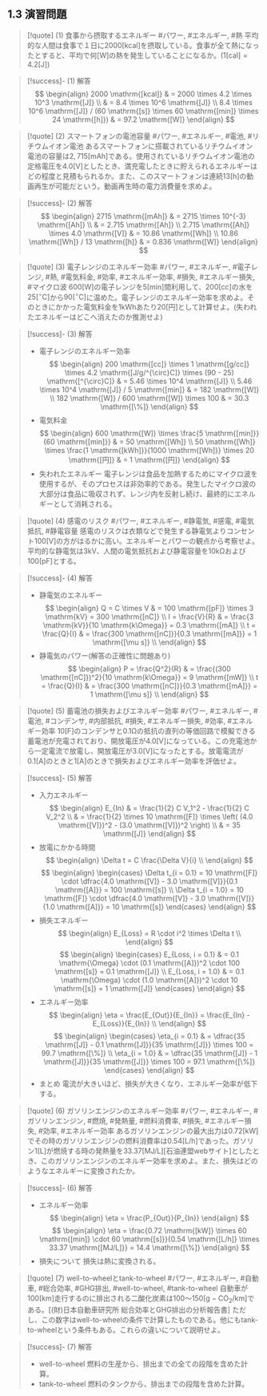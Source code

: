 ## $1.3$ 演習問題

> [!quote] (1) 食事から摂取するエネルギー
> #パワー, #エネルギー, #熱
> 平均的な⼈間は⾷事で１⽇に$2000 \mathrm{[kcal]}$を摂取している。⾷事が全て熱になったとすると、平均で何$\mathrm{[W]}$の熱を発⽣していることになるか。($1 \mathrm{[cal]} = 4.2 \mathrm{[J]}$)

> [!success]- (1) 解答
> $$
> \begin{align}
>     2000 \mathrm{[kcal]} & = 2000 \times 4.2 \times 10^3 \mathrm{[J]} \\
>                          & = 8.4 \times 10^6 \mathrm{[J]} \\
>     8.4 \times 10^6 \mathrm{[J]} / (60 \mathrm{[s]} \times 60 \mathrm{[min]} \times 24 \mathrm{[h]}) & = 97.2 \mathrm{[W]}
> \end{align}
> $$

> [!quote] (2) スマートフォンの電池容量
> #パワー, #エネルギー, #電池, #リチウムイオン電池
> あるスマートフォンに搭載されているリチウムイオン電池の容量は$2,715 \mathrm{[mAh]}$である。使⽤されているリチウムイオン電池の定格電圧を$4.0 \mathrm{[V]}$としたとき、満充電したときに貯えられるエネルギーはどの程度と⾒積もられるか。また、このスマートフォンは連続$13 \mathrm{[h]}$の動画再⽣が可能だという。動画再⽣時の電⼒消費量を求めよ。

> [!success]- (2) 解答
> $$
> \begin{align}
>     2715 \mathrm{[mAh]} & = 2715 \times 10^{-3} \mathrm{[Ah]} \\
>                          & = 2.715 \mathrm{[Ah]} \\
>     2.715 \mathrm{[Ah]} \times 4.0 \mathrm{[V]} & = 10.86 \mathrm{[Wh]} \\
>     10.86 \mathrm{[Wh]} / 13 \mathrm{[h]} & = 0.836 \mathrm{[W]}
> \end{align}
> $$

> [!quote] (3) 電子レンジのエネルギー効率
> #パワー, #エネルギー, #電子レンジ, #熱, #電気料金, #効率, #エネルギー効率, #損失, #エネルギー損失, #マイクロ波
> $600 \mathrm{[W]}$の電⼦レンジを$5 \mathrm{[min]}$間利⽤して、$200 \mathrm{[cc]}$の⽔を$25 \mathrm{[^{\circ}C]}$から$90 \mathrm{[^{\circ}C]}$に温めた。電⼦レンジのエネルギー効率を求めよ。そのときにかかった電気料⾦を$1 \mathrm{kWh}$あたり$20 \mathrm{[円]}$として計算せよ。(失われたエネルギーはどこへ消えたのか推測せよ)

> [!success]- (3) 解答
> - 電子レンジのエネルギー効率
> $$
> \begin{align}
>     200 \mathrm{[cc]} \times 1 \mathrm{[g/cc]} \times 4.2 \mathrm{[J/g/^{\circ}C]} \times (90 - 25) \mathrm{[^{\circ}C]} & = 5.46 \times 10^4 \mathrm{[J]} \\
>     5.46 \times 10^4 \mathrm{[J]} / 5 \mathrm{[min]} & = 182 \mathrm{[W]} \\
>     182 \mathrm{[W]} / 600 \mathrm{[W]} \times 100 & = 30.3 \mathrm{[\%]}
> \end{align}
> $$
> - 電気料金
> $$
> \begin{align}
>     600 \mathrm{[W]} \times \frac{5 \mathrm{[min]}}{60 \mathrm{[min]}} & = 50 \mathrm{[Wh]} \\
>     50 \mathrm{[Wh]} \times \frac{1 \mathrm{[kWh]}}{1000 \mathrm{[Wh]}} \times 20 \mathrm{[円]} & = 1 \mathrm{[円]}
> \end{align}
> $$
> - 失われたエネルギー
>     電子レンジは食品を加熱するためにマイクロ波を使用するが、そのプロセスは非効率的である。発生したマイクロ波の大部分は食品に吸収されず、レンジ内を反射し続け、最終的にエネルギーとして消耗される。

> [!quote] (4) 感電のリスク
> #パワー, #エネルギー, #静電気, #感電, #電気抵抗, #静電容量
> 感電のリスクは⾐類などで発⽣する静電気よりコンセント$100 \mathrm{[V]}$の⽅がはるかに⾼い。エネルギーとパワーの観点から考察せよ。平均的な静電気は$3 \mathrm{kV}$、⼈間の電気抵抗および静電容量を$10 \mathrm{k\Omega}$および$100 \mathrm{[pF]}$とする。

> [!success]- (4) 解答
> - 静電気のエネルギー
> $$
> \begin{align}
>     Q = C \times V & = 100 \mathrm{[pF]} \times 3 \mathrm{kV} = 300 \mathrm{[nC]} \\
>     I = \frac{V}{R} & = \frac{3 \mathrm{kV}}{10 \mathrm{k\Omega}} = 0.3 \mathrm{[mA]} \\
>     t = \frac{Q}{I} & = \frac{300 \mathrm{[nC]}}{0.3 \mathrm{[mA]}} = 1 \mathrm{[\mu s]} \\
> \end{align}
> $$
> - 静電気のパワー(解答の正確性に問題あり)
> $$
> \begin{align}
>     P = \frac{Q^2}{R} & = \frac{(300 \mathrm{[nC]})^2}{10 \mathrm{k\Omega}} = 9 \mathrm{[mW]} \\
>     t = \frac{Q}{I} & = \frac{300 \mathrm{[nC]}}{0.3 \mathrm{[mA]}} = 1 \mathrm{[\mu s]} \\
> \end{align}
> $$

> [!quote] (5) 蓄電池の損失およびエネルギー効率
> #パワー, #エネルギー, #電池, #コンデンサ, #内部抵抗, #損失, #エネルギー損失, #効率, #エネルギー効率
> $10 \mathrm{[F]}$のコンデンサと$0.1 \mathrm{\Omega}$の抵抗の直列の等価回路で模擬できる蓄電池が充電されており、開放電圧が$4.0 \mathrm{[V]}$になっている。この充電池から⼀定電流で放電し、開放電圧が$3.0 \mathrm{[V]}$になったとする。放電電流が$0.1 \mathrm{[A]}$のときと$1 \mathrm{[A]}$のときで損失およびエネルギー効率を評価せよ。

> [!success]- (5) 解答
> - 入力エネルギー
> $$
> \begin{align}
>     E_{In} & = \frac{1}{2} C V_1^2 - \frac{1}{2} C V_2^2 \\
>            & = \frac{1}{2} \times 10 \mathrm{[F]} \times \left( (4.0 \mathrm{[V]})^2 - (3.0 \mathrm{[V]})^2 \right) \\
>            & = 35 \mathrm{[J]}
> \end{align}
> $$
> - 放電にかかる時間
> $$
> \begin{align}
>     \Delta t = C \frac{\Delta V}{i} \\
> \end{align}
> $$
> $$
> \begin{align}
>     \begin{cases}
>         \Delta t_{i = 0.1} = 10 \mathrm{[F]} \cdot \dfrac{4.0 \mathrm{[V]} - 3.0 \mathrm{[V]}}{0.1 \mathrm{[A]}} = 100 \mathrm{[s]} \\
>         \Delta t_{i = 1.0} = 10 \mathrm{[F]} \cdot \dfrac{4.0 \mathrm{[V]} - 3.0 \mathrm{[V]}}{1.0 \mathrm{[A]}} = 10 \mathrm{[s]}
>     \end{cases}
> \end{align}
> $$
> - 損失エネルギー
> $$
> \begin{align}
>     E_{Loss} = R \cdot i^2 \times \Delta t \\
> \end{align}
> $$
> $$
> \begin{align}
>     \begin{cases}
>         E_{Loss, i = 0.1} & = 0.1 \mathrm{\Omega} \cdot (0.1 \mathrm{[A]})^2 \cdot 100 \mathrm{[s]} = 0.1 \mathrm{[J]} \\
>         E_{Loss, i = 1.0} & = 0.1 \mathrm{\Omega} \cdot (1.0 \mathrm{[A]})^2 \cdot 10 \mathrm{[s]} = 1 \mathrm{[J]}
>     \end{cases}
> \end{align}
> $$
> - エネルギー効率
> $$
> \begin{align}
>     \eta = \frac{E_{Out}}{E_{In}} = \frac{E_{In} - E_{Loss}}{E_{In}} \\
> \end{align}
> $$
> $$
> \begin{align}
>     \begin{cases}
>         \eta_{i = 0.1} & = \dfrac{35 \mathrm{[J]} - 0.1 \mathrm{[J]}}{35 \mathrm{[J]}} \times 100 = 99.7 \mathrm{[\%]} \\
>         \eta_{i = 1.0} & = \dfrac{35 \mathrm{[J]} - 1 \mathrm{[J]}}{35 \mathrm{[J]}} \times 100 = 97.1 \mathrm{[\%]}
>     \end{cases}
> \end{align}
> $$
> - まとめ
>     電流が大きいほど、損失が大きくなり、エネルギー効率が低下する。

> [!quote] (6) ガソリンエンジンのエネルギー効率
> #パワー, #エネルギー, #ガソリンエンジン, #燃焼, #発熱量, #燃料消費率, #損失, #エネルギー損失, #効率, #エネルギー効率
> あるガソリンエンジンの最⼤出⼒は$0.72 \mathrm{[kW]}$でその時のガソリンエンジンの燃料消費率は$0.54 \mathrm{[L/h]}$であった。ガソリン$1 \mathrm{[L]}$が燃焼する時の発熱量を$33.37 \mathrm{[MJ/L]}$[⽯油連盟webサイト]としたとき、このガソリンエンジンのエネルギー効率を求めよ。また、損失はどのようなエネルギーに変換されたか。

> [!success]- (6) 解答
> - エネルギー効率
> $$
> \begin{align}
>     \eta = \frac{P_{Out}}{P_{In}}
> \end{align}
> $$
> $$
> \begin{align}
>     \eta = \frac{0.72 \mathrm{[kW]} \times 60 \mathrm{[min]} \cdot 60 \mathrm{[s]}}{0.54 \mathrm{[L/h]} \times 33.37 \mathrm{[MJ/L]}} = 14.4 \mathrm{[\%]}
> \end{align}
> $$
> - 損失について
>     損失は熱に変換される。

> [!quote] (7) well-to-wheelとtank-to-wheel
> #パワー, #エネルギー, #自動車, #総合効率, #GHG排出, #well-to-wheel, #tank-to-wheel
> ⾃動⾞が$100 \mathrm{[km]}$⾛⾏するのに排出される⼆酸化炭素は$100〜150 \mathrm{[g-CO_2/km]}$である。[(財)⽇本⾃動⾞研究所 総合効率とGHG排出の分析報告書] ただし、この数字はwell-to-wheelの条件で計算したものである。他にもtank-to-wheelという条件もある。これらの違いについて説明せよ。

> [!success]- (7) 解答
> - well-to-wheel
>     燃料の生産から、排出までの全ての段階を含めた計算。
> - tank-to-wheel
>     燃料のタンクから、排出までの段階を含めた計算。

